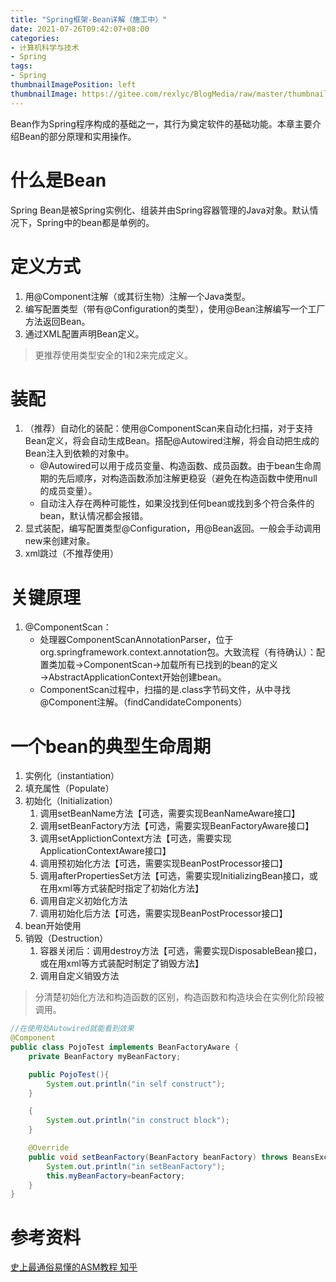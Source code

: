 ```yaml
---
title: "Spring框架-Bean详解（施工中）"
date: 2021-07-26T09:42:07+08:00
categories:
- 计算机科学与技术
- Spring
tags:
- Spring
thumbnailImagePosition: left
thumbnailImage: https://gitee.com/rexlyc/BlogMedia/raw/master/thumbnail/spring.jpg
---
```

Bean作为Spring程序构成的基础之一，其行为奠定软件的基础功能。本章主要介绍Bean的部分原理和实用操作。
<!--more-->
# 什么是Bean
Spring Bean是被Spring实例化、组装并由Spring容器管理的Java对象。默认情况下，Spring中的bean都是单例的。
# 定义方式
1. 用@Component注解（或其衍生物）注解一个Java类型。
2. 编写配置类型（带有@Configuration的类型），使用@Bean注解编写一个工厂方法返回Bean。
3. 通过XML配置声明Bean定义。
> 更推荐使用类型安全的1和2来完成定义。
# 装配
1. （推荐）自动化的装配：使用@ComponentScan来自动化扫描，对于支持Bean定义，将会自动生成Bean。搭配@Autowired注解，将会自动把生成的Bean注入到依赖的对象中。
    - @Autowired可以用于成员变量、构造函数、成员函数。由于bean生命周期的先后顺序，对构造函数添加注解更稳妥（避免在构造函数中使用null的成员变量）。
    - 自动注入存在两种可能性，如果没找到任何bean或找到多个符合条件的bean，默认情况都会报错。
2. 显式装配，编写配置类型@Configuration，用@Bean返回。一般会手动调用new来创建对象。
3. xml跳过（不推荐使用）
# 关键原理
1. @ComponentScan：
    - 处理器ComponentScanAnnotationParser，位于org.springframework.context.annotation包。大致流程（有待确认）：配置类加载→ComponentScan→加载所有已找到的bean的定义→AbstractApplicationContext开始创建bean。
    - ComponentScan过程中，扫描的是.class字节码文件，从中寻找@Component注解。（findCandidateComponents）
# 一个bean的典型生命周期
1. 实例化（instantiation）
2. 填充属性（Populate）
3. 初始化（Initialization）
    1. 调用setBeanName方法【可选，需要实现BeanNameAware接口】
    2. 调用setBeanFactory方法【可选，需要实现BeanFactoryAware接口】
    3. 调用setApplictionContext方法【可选，需要实现ApplicationContextAware接口】
    4. 调用预初始化方法【可选，需要实现BeanPostProcessor接口】
    5. 调用afterPropertiesSet方法【可选，需要实现InitializingBean接口，或在用xml等方式装配时指定了初始化方法】
    6. 调用自定义初始化方法
    7. 调用初始化后方法【可选，需要实现BeanPostProcessor接口】
4. bean开始使用
5. 销毁（Destruction）
    1. 容器关闭后：调用destroy方法【可选，需要实现DisposableBean接口，或在用xml等方式装配时制定了销毁方法】
    2. 调用自定义销毁方法
> 分清楚初始化方法和构造函数的区别，构造函数和构造块会在实例化阶段被调用。

```Java
//在使用处Autowired就能看到效果
@Component
public class PojoTest implements BeanFactoryAware {
    private BeanFactory myBeanFactory;

    public PojoTest(){
        System.out.println("in self construct");
    }

    {
        System.out.println("in construct block");
    }

    @Override
    public void setBeanFactory(BeanFactory beanFactory) throws BeansException {
        System.out.println("in setBeanFactory");
        this.myBeanFactory=beanFactory;
    }
}
```

# 参考资料
[史上最通俗易懂的ASM教程 知乎](https://zhuanlan.zhihu.com/p/94498015?utm_source=wechat_timeline)